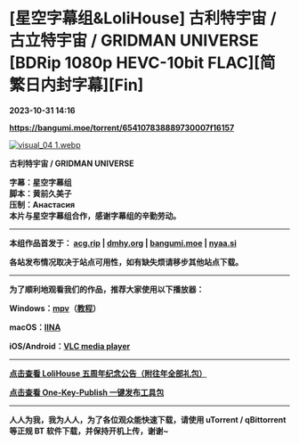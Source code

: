 # [星空字幕组&LoliHouse] 古利特宇宙 / 古立特宇宙 / GRIDMAN UNIVERSE [BDRip 1080p HEVC-10bit FLAC][简繁日内封字幕][Fin]

**2023-10-31 14:16**

**https://bangumi.moe/torrent/654107838889730007f16157**

[![visual_04 _1_.webp](https://s2.loli.net/2023/10/25/RnlLhV8YuC4eE9Z.webp)](https://smms.app/image/RnlLhV8YuC4eE9Z)  

  

**古利特宇宙 / GRIDMAN UNIVERSE** 

  

**字幕：星空字幕组  
脚本：黄前久美子  
压制：Анастасия  
本片与星空字幕组合作，感谢字幕组的辛勤劳动。** 

  

* * *

  

**本组作品首发于： [acg.rip](https://acg.rip/?term=LoliHouse) | [dmhy.org](https://share.dmhy.org/topics/list?keyword=lolihouse) | [bangumi.moe](https://bangumi.moe/search/581be821ee98e9ca20730eae) | [nyaa.si](https://nyaa.si/?f=0&c=0_0&q=lolihouse)**

**各站发布情况取决于站点可用性，如有缺失烦请移步其他站点下载。**  

  

* * *

  

**为了顺利地观看我们的作品，推荐大家使用以下播放器：**

**Windows：[mpv](https://mpv.io/)（[教程](https://vcb-s.com/archives/7594)）**

**macOS：[IINA](https://iina.io/)**

**iOS/Android：[VLC media player](https://www.videolan.org/vlc/)**

  

* * *

  

**[点击查看 LoliHouse 五周年纪念公告（附往年全部礼包）](https://share.dmhy.org/topics/view/599634_LoliHouse_LoliHouse_5th_Anniversary_Announcement.html)**

**[点击查看 One-Key-Publish 一键发布工具包](https://github.com/AmusementClub/OKP)**

  

* * *

  

**人人为我，我为人人，为了各位观众能快速下载，请使用 uTorrent / qBittorrent 等正规 BT 软件下载，并保持开机上传，谢谢~**